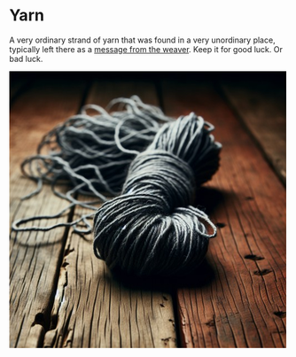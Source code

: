 # Yarn

A very ordinary strand of yarn that was found in a very unordinary place, typically left there as a [message from the weaver](../lore/the-weaver#weavers-yarn). Keep it for good luck. Or bad luck.

[![the weaver's yarn](../../assets/images/weavers-yarn.jpg)](../../assets/images/weavers-yarn.png)
